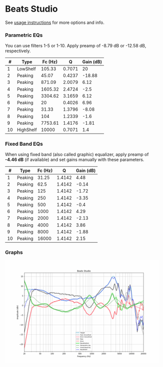 # Beats Studio
See [usage instructions](https://github.com/jaakkopasanen/AutoEq#usage) for more options and info.

### Parametric EQs
You can use filters 1-5 or 1-10. Apply preamp of -8.79 dB or -12.58 dB, respectively.

|   # | Type      |   Fc (Hz) |      Q |   Gain (dB) |
|-----|-----------|-----------|--------|-------------|
|   1 | LowShelf  |    105.33 | 0.7071 |       20    |
|   2 | Peaking   |     45.07 | 0.4237 |      -18.88 |
|   3 | Peaking   |    871.09 | 2.0079 |        6.12 |
|   4 | Peaking   |   1605.32 | 2.4724 |       -2.5  |
|   5 | Peaking   |   3304.62 | 3.1659 |        6.12 |
|   6 | Peaking   |     20    | 0.4026 |        6.96 |
|   7 | Peaking   |     31.33 | 1.3796 |       -8.08 |
|   8 | Peaking   |    104    | 1.2339 |       -1.6  |
|   9 | Peaking   |   7753.61 | 1.4176 |       -1.81 |
|  10 | HighShelf |  10000    | 0.7071 |        1.4  |

### Fixed Band EQs
When using fixed band (also called graphic) equalizer, apply preamp of **-4.46 dB** (if available) and set gains manually with these parameters.

|   # | Type    |   Fc (Hz) |      Q |   Gain (dB) |
|-----|---------|-----------|--------|-------------|
|   1 | Peaking |     31.25 | 1.4142 |        4.48 |
|   2 | Peaking |     62.5  | 1.4142 |       -0.14 |
|   3 | Peaking |    125    | 1.4142 |       -1.72 |
|   4 | Peaking |    250    | 1.4142 |       -3.35 |
|   5 | Peaking |    500    | 1.4142 |       -0.4  |
|   6 | Peaking |   1000    | 1.4142 |        4.29 |
|   7 | Peaking |   2000    | 1.4142 |       -2.13 |
|   8 | Peaking |   4000    | 1.4142 |        3.86 |
|   9 | Peaking |   8000    | 1.4142 |       -1.88 |
|  10 | Peaking |  16000    | 1.4142 |        2.15 |

### Graphs
![](./Beats%20Studio.png)
